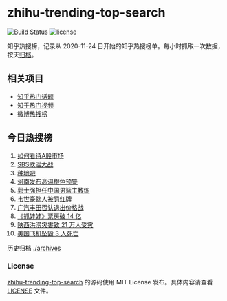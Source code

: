 # zhihu-trending-top-search

[![Build Status](https://github.com/justjavac/zhihu-trending-top-search/workflows/ci/badge.svg?branch=main)](https://github.com/justjavac/zhihu-trending-top-search/actions)
[![license](https://img.shields.io/github/license/justjavac/zhihu-trending-top-search)](https://github.com/justjavac/zhihu-trending-top-search/blob/main/LICENSE)

知乎热搜榜，记录从 2020-11-24 日开始的知乎热搜榜单。每小时抓取一次数据，按天[归档](./archives)。

## 相关项目

- [知乎热门话题](https://github.com/justjavac/zhihu-trending-hot-questions)
- [知乎热门视频](https://github.com/justjavac/zhihu-trending-hot-video)
- [微博热搜榜](https://github.com/justjavac/weibo-trending-hot-search)

## 今日热搜榜

<!-- BEGIN -->
<!-- 最后更新时间 Wed Jul 24 2024 01:10:31 GMT+0800 (China Standard Time) -->

1. [如何看待A股市场](https://www.zhihu.com/search?q=%E5%A6%82%E4%BD%95%E7%9C%8B%E5%BE%85A%E8%82%A1%E5%B8%82%E5%9C%BA)
1. [SBS歌谣大战](https://www.zhihu.com/search?q=SBS%E6%AD%8C%E8%B0%A3%E5%A4%A7%E6%88%98)
1. [种地吧](https://www.zhihu.com/search?q=%E7%A7%8D%E5%9C%B0%E5%90%A7)
1. [河南发布高温橙色预警](https://www.zhihu.com/search?q=%E6%B2%B3%E5%8D%97%E5%8F%91%E5%B8%83%E9%AB%98%E6%B8%A9%E6%A9%99%E8%89%B2%E9%A2%84%E8%AD%A6)
1. [郭士强担任中国男篮主教练](https://www.zhihu.com/search?q=%E9%83%AD%E5%A3%AB%E5%BC%BA%E6%8B%85%E4%BB%BB%E4%B8%AD%E5%9B%BD%E7%94%B7%E7%AF%AE%E4%B8%BB%E6%95%99%E7%BB%83)
1. [韦世豪踹人被罚红牌](https://www.zhihu.com/search?q=%E9%9F%A6%E4%B8%96%E8%B1%AA%E8%B8%B9%E4%BA%BA%E8%A2%AB%E7%BD%9A%E7%BA%A2%E7%89%8C)
1. [广汽丰田否认退出价格战](https://www.zhihu.com/search?q=%E5%B9%BF%E6%B1%BD%E4%B8%B0%E7%94%B0%E5%90%A6%E8%AE%A4%E9%80%80%E5%87%BA%E4%BB%B7%E6%A0%BC%E6%88%98)
1. [《抓娃娃》票房破 14 亿](https://www.zhihu.com/search?q=%E3%80%8A%E6%8A%93%E5%A8%83%E5%A8%83%E3%80%8B%E7%A5%A8%E6%88%BF%E7%A0%B4%2014%20%E4%BA%BF)
1. [陕西洪涝灾害致 21 万人受灾](https://www.zhihu.com/search?q=%E9%99%95%E8%A5%BF%E6%B4%AA%E6%B6%9D%E7%81%BE%E5%AE%B3%E8%87%B4%2021%20%E4%B8%87%E4%BA%BA%E5%8F%97%E7%81%BE)
1. [美国飞机坠毁 3 人死亡](https://www.zhihu.com/search?q=%E7%BE%8E%E5%9B%BD%E9%A3%9E%E6%9C%BA%E5%9D%A0%E6%AF%81%203%20%E4%BA%BA%E6%AD%BB%E4%BA%A1)

<!-- END -->

历史归档 [./archives](./archives)

### License

[zhihu-trending-top-search](https://github.com/justjavac/zhihu-trending-top-search) 的源码使用 MIT License
发布。具体内容请查看 [LICENSE](./LICENSE) 文件。
